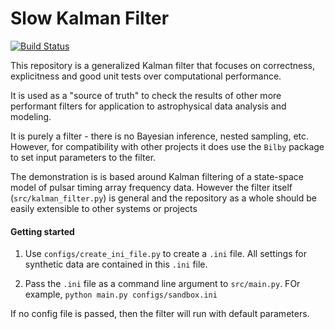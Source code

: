 # Slow Kalman Filter


<!-- [![codecov](https://codecov.io/gh/tomkimpson/KalmanPhasePTA/graph/badge.svg?token=Y2TSEX32BI)](https://codecov.io/gh/tomkimpson/KalmanPhasePTA) -->


[![Build Status](https://github.com/tomkimpson/SlowKalmanFilter/actions/workflows/run_test.yml/badge.svg?branch=main)](https://github.com/tomkimpson/SlowKalmanFilter/actions/workflows/run_test.yml?query=branch%3Amain)


This repository is a generalized Kalman filter that focuses on correctness, explicitness and good unit tests over computational performance.

It is used as a "source of truth" to check the results of other more performant filters for application to astrophysical data analysis and modeling.

It is purely a filter - there is no Bayesian inference, nested sampling, etc. However, for compatibility with other projects it does use the `Bilby` package to set input parameters to the filter.

The demonstration is is based around Kalman filtering of a state-space model of pulsar timing array frequency data. However the filter itself (`src/kalman_filter.py`) is general and the repository as a whole should be easily extensible to other systems or projects



#### Getting started

1. Use `configs/create_ini_file.py` to create a `.ini` file. All settings for synthetic data are contained in this `.ini` file. 

2. Pass the `.ini` file as a command line argument to `src/main.py`. FOr example, `python main.py configs/sandbox.ini`


If no config file is passed, then the filter will run with default parameters. 

